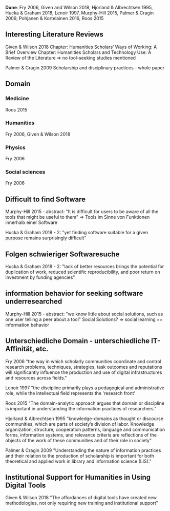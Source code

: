 **Done**:
Fry 2006, Given and Wilson 2018, Hjorland & Albrechtsen 1995, Hucka & Graham 2018, Lenoir 1997, Murphy-Hill 2015, Palmer & Cragin 2009, Pohjanen & Kortelainen 2016, Roos 2015

## Interesting Literature Reviews
Given & Wilson 2018
Chapter: Humanities Scholars’ Ways of Working: A Brief Overview
Chapter: Humanities Scholars and Technology Use: A Review of the Literature
=> no tool-seeking studies mentioned

Palmer & Cragin 2009
Scholarship and disciplinary practices - whole paper

## Domain
### Medicine
Roos 2015
### Humanities
Fry 2006, Given & Wilson 2018
### Physics
Fry 2006
### Social sciences
Fry 2006

## Difficult to find Software

Murphy-Hill 2015 - abstract:
"It is difficult for users to be aware of all the tools that might be useful to them"
=> Tools im Sinne von Funktionen innerhalb einer Software

Hucka & Graham 2018 - 2:
"yet finding software suitable for a given purpose remains surprisingly difficult"

## Folgen schwieriger Softwaresuche

Hucka & Graham 2018 - 2:
"lack of better resources brings the potential for duplication of work, reduced scientific reproducibility, and poor return on investment by funding agencies"

## information behavior for seeking software underresearched

Murphy-Hill 2015 - abstract:
"we know little about social solutions, such as one user telling a peer about a tool"
Social Solutions? => social learning == information behavior

## Unterschiedliche Domain - unterschiedliche IT-Affinität, etc.
Fry 2006
"the way in which scholarly communities coordinate and control research problems, techniques, strategies, task outcomes and reputations will significantly influence the production and use of digital infrastructures and resources across fields."

Lenoir 1997
"the discipline primarily plays a pedagogical and administrative role, while the intellectual field represents the 'research front'

Roos 2015
"The domain-analytic approach argues that domain or discipline is important in
understanding the information practices of researchers."

Hjorland & Albrechtsen 1995
"knowledge-domains as thought or discourse communities, which are parts of society’s division of labor. Knowledge organization, structure, cooperation patterns, language and communication forms, information systems, and relevance criteria are reflections of the objects of the work of these communities and of their role in society"

Palmer & Cragin 2009
"Understanding the nature of information practices and their relation to the production of scholarship is important for both theoretical and applied work in library and information science (LIS)."

## Institutional Support for Humanities in Using Digital Tools
Given & Wilson 2018
"The affordances of digital tools have created new methodologies, not only requiring new training and institutional support"
